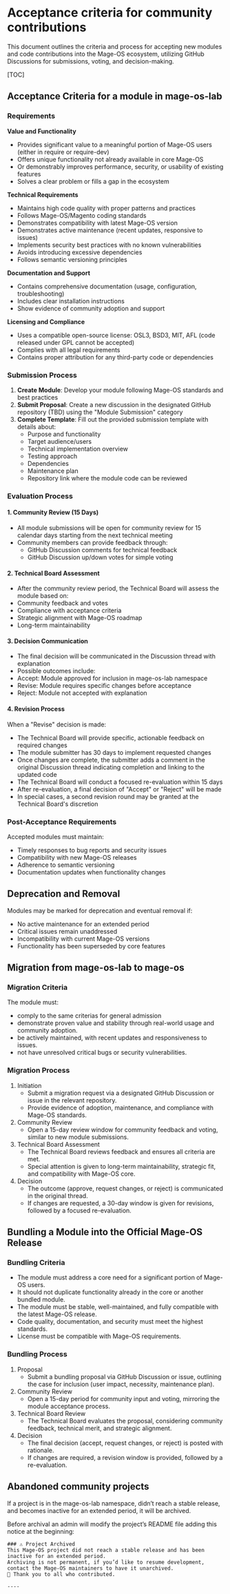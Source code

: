 # Acceptance criteria for community contributions

This document outlines the criteria and process for accepting new modules and code contributions
into the Mage-OS ecosystem, utilizing GitHub Discussions for submissions, voting, and decision-making.

[TOC]

## Acceptance Criteria for a module in mage-os-lab

### Requirements

**Value and Functionality**
* Provides significant value to a meaningful portion of Mage-OS users (either in require or require-dev)
* Offers unique functionality not already available in core Mage-OS
* Or demonstrably improves performance, security, or usability of existing features
* Solves a clear problem or fills a gap in the ecosystem

**Technical Requirements**
* Maintains high code quality with proper patterns and practices
* Follows Mage-OS/Magento coding standards
* Demonstrates compatibility with latest Mage-OS version
* Demonstrates active maintenance (recent updates, responsive to issues)
* Implements security best practices with no known vulnerabilities
* Avoids introducing excessive dependencies
* Follows semantic versioning principles

**Documentation and Support**
* Contains comprehensive documentation (usage, configuration, troubleshooting)
* Includes clear installation instructions
* Show evidence of community adoption and support

**Licensing and Compliance**
* Uses a compatible open-source license: OSL3, BSD3, MIT, AFL (code released under GPL cannot be accepted)
* Complies with all legal requirements
* Contains proper attribution for any third-party code or dependencies

### Submission Process

1. **Create Module**: Develop your module following Mage-OS standards and best practices
2. **Submit Proposal**: Create a new discussion in the designated GitHub repository (TBD) using the "Module Submission" category
3. **Complete Template**: Fill out the provided submission template with details about:
    * Purpose and functionality
    * Target audience/users
    * Technical implementation overview
    * Testing approach
    * Dependencies
    * Maintenance plan
    * Repository link where the module code can be reviewed

### Evaluation Process

#### 1. Community Review (15 Days)

* All module submissions will be open for community review for 15 calendar days starting from the next technical meeting
* Community members can provide feedback through:
    * GitHub Discussion comments for technical feedback
    * GitHub Discussion up/down votes for simple voting

#### 2. Technical Board Assessment

* After the community review period, the Technical Board will assess the module based on:
* Community feedback and votes
* Compliance with acceptance criteria
* Strategic alignment with Mage-OS roadmap
* Long-term maintainability

#### 3. Decision Communication

* The final decision will be communicated in the Discussion thread with explanation
* Possible outcomes include:
* Accept: Module approved for inclusion in mage-os-lab namespace
* Revise: Module requires specific changes before acceptance
* Reject: Module not accepted with explanation

#### 4. Revision Process

When a "Revise" decision is made:
* The Technical Board will provide specific, actionable feedback on required changes
* The module submitter has 30 days to implement requested changes
* Once changes are complete, the submitter adds a comment in the original Discussion thread indicating completion and linking to the updated code
* The Technical Board will conduct a focused re-evaluation within 15 days
* After re-evaluation, a final decision of "Accept" or "Reject" will be made
* In special cases, a second revision round may be granted at the Technical Board's discretion

### Post-Acceptance Requirements

Accepted modules must maintain:
* Timely responses to bug reports and security issues
* Compatibility with new Mage-OS releases
* Adherence to semantic versioning
* Documentation updates when functionality changes

## Deprecation and Removal

Modules may be marked for deprecation and eventual removal if:
* No active maintenance for an extended period
* Critical issues remain unaddressed
* Incompatibility with current Mage-OS versions
* Functionality has been superseded by core features


## Migration from mage-os-lab to mage-os

### Migration Criteria

The module must:
* comply to the same criterias for general admission
* demonstrate proven value and stability through real-world usage and community adoption.
* be actively maintained, with recent updates and responsiveness to issues.
* not have unresolved critical bugs or security vulnerabilities.

### Migration Process

1. Initiation
    * Submit a migration request via a designated GitHub Discussion or issue in the relevant repository.
    * Provide evidence of adoption, maintenance, and compliance with Mage-OS standards.
2. Community Review
    * Open a 15-day review window for community feedback and voting, similar to new module submissions.
3. Technical Board Assessment
    * The Technical Board reviews feedback and ensures all criteria are met.
    * Special attention is given to long-term maintainability, strategic fit, and compatibility with Mage-OS core.
4. Decision
    * The outcome (approve, request changes, or reject) is communicated in the original thread.
    * If changes are requested, a 30-day window is given for revisions, followed by a focused re-evaluation.


## Bundling a Module into the Official Mage-OS Release

### Bundling Criteria

* The module must address a core need for a significant portion of Mage-OS users.
* It should not duplicate functionality already in the core or another bundled module.
* The module must be stable, well-maintained, and fully compatible with the latest Mage-OS release.
* Code quality, documentation, and security must meet the highest standards.
* License must be compatible with Mage-OS requirements.

### Bundling Process

1. Proposal
    * Submit a bundling proposal via GitHub Discussion or issue, outlining the case for inclusion (user impact, necessity, maintenance plan).
2. Community Review
    * Open a 15-day period for community input and voting, mirroring the module acceptance process.
3. Technical Board Review
    * The Technical Board evaluates the proposal, considering community feedback, technical merit, and strategic alignment.
4. Decision
    * The final decision (accept, request changes, or reject) is posted with rationale.
    * If changes are required, a revision window is provided, followed by a re-evaluation.

## Abandoned community projects

If a project is in the mage-os-lab namespace, didn’t reach a stable release, and becomes inactive for an
extended period, it will be archived.

Before archival an admin will modify the project’s README file adding this notice at the beginning:

```
### ⚠️ Project Archived
This Mage-OS project did not reach a stable release and has been inactive for an extended period.
Archiving is not permanent, if you’d like to resume development, contact the Mage-OS maintainers to have it unarchived.
🧡 Thank you to all who contributed.

----
```
